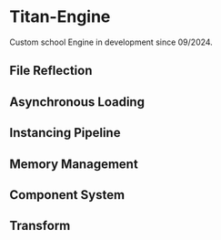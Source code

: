 # Titan-Engine

Custom school Engine in development since 09/2024. 

## File Reflection

## Asynchronous Loading

## Instancing Pipeline

## Memory Management

## Component System

## Transform

